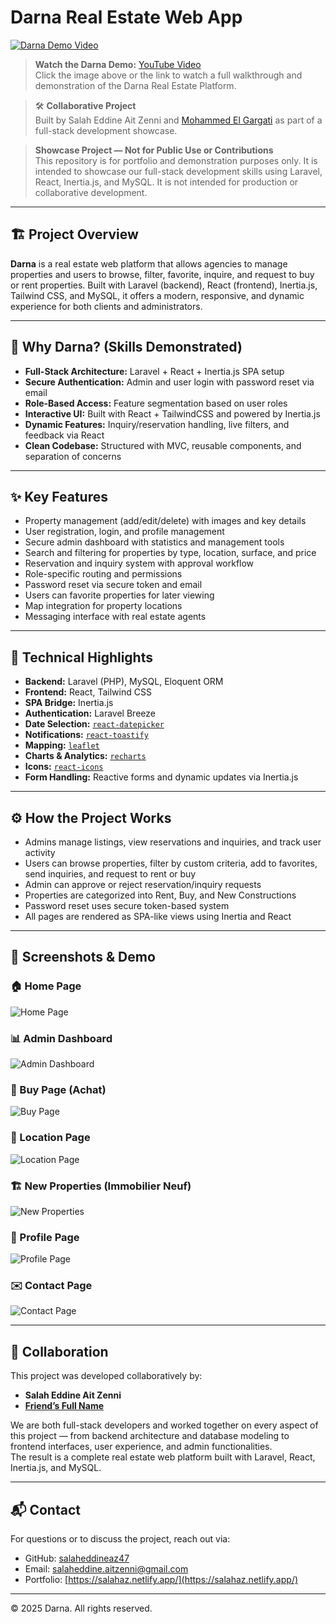 # Darna Real Estate Web App

[![Darna Demo Video](https://img.youtube.com/vi/ZEBejeKaezA/0.jpg)](https://www.youtube.com/watch?v=ZEBejeKaezA)

> **Watch the Darna Demo:** [YouTube Video](https://www.youtube.com/watch?v=ZEBejeKaezA)  
> Click the image above or the link to watch a full walkthrough and demonstration of the Darna Real Estate Platform.

> 🛠 **Collaborative Project**  
> Built by Salah Eddine Ait Zenni and [Mohammed El Gargati](https://github.com/Elgargati) as part of a full-stack development showcase.

> **Showcase Project — Not for Public Use or Contributions**  
> This repository is for portfolio and demonstration purposes only. It is intended to showcase our full-stack development skills using Laravel, React, Inertia.js, and MySQL. It is not intended for production or collaborative development.

---

## 🏗️ Project Overview

**Darna** is a real estate web platform that allows agencies to manage properties and users to browse, filter, favorite, inquire, and request to buy or rent properties. Built with Laravel (backend), React (frontend), Inertia.js, Tailwind CSS, and MySQL, it offers a modern, responsive, and dynamic experience for both clients and administrators.

---

## 🎯 Why Darna? (Skills Demonstrated)

- **Full-Stack Architecture:** Laravel + React + Inertia.js SPA setup  
- **Secure Authentication:** Admin and user login with password reset via email  
- **Role-Based Access:** Feature segmentation based on user roles  
- **Interactive UI:** Built with React + TailwindCSS and powered by Inertia.js  
- **Dynamic Features:** Inquiry/reservation handling, live filters, and feedback via React  
- **Clean Codebase:** Structured with MVC, reusable components, and separation of concerns

---

## ✨ Key Features

- Property management (add/edit/delete) with images and key details
- User registration, login, and profile management
- Secure admin dashboard with statistics and management tools
- Search and filtering for properties by type, location, surface, and price
- Reservation and inquiry system with approval workflow
- Role-specific routing and permissions
- Password reset via secure token and email
- Users can favorite properties for later viewing
- Map integration for property locations
- Messaging interface with real estate agents

---

## 🔧 Technical Highlights

- **Backend:** Laravel (PHP), MySQL, Eloquent ORM  
- **Frontend:** React, Tailwind CSS  
- **SPA Bridge:** Inertia.js  
- **Authentication:** Laravel Breeze  
- **Date Selection:** [`react-datepicker`](https://www.npmjs.com/package/react-datepicker)  
- **Notifications:** [`react-toastify`](https://www.npmjs.com/package/react-toastify)  
- **Mapping:** [`leaflet`](https://leafletjs.com/)  
- **Charts & Analytics:** [`recharts`](https://recharts.org/)  
- **Icons:** [`react-icons`](https://react-icons.github.io/react-icons/)  
- **Form Handling:** Reactive forms and dynamic updates via Inertia.js  

---

## ⚙️ How the Project Works

- Admins manage listings, view reservations and inquiries, and track user activity
- Users can browse properties, filter by custom criteria, add to favorites, send inquiries, and request to rent or buy
- Admin can approve or reject reservation/inquiry requests
- Properties are categorized into Rent, Buy, and New Constructions
- Password reset uses secure token-based system
- All pages are rendered as SPA-like views using Inertia and React

---

## 📸 Screenshots & Demo

### 🏠 Home Page
![Home Page](./screenshots/HomePage.webp)

### 📊 Admin Dashboard
![Admin Dashboard](./screenshots/dashboard.webp)

### 🛒 Buy Page (Achat)
![Buy Page](./screenshots/AchatPage.webp)

### 📍 Location Page
![Location Page](./screenshots/Location-page.webp)

### 🏗️ New Properties (Immobilier Neuf)
![New Properties](./screenshots/ImmobilierNeuf.webp)

### 👤 Profile Page
![Profile Page](./screenshots/Profile-page.webp)

### ✉️ Contact Page
![Contact Page](./screenshots/Contact-page.webp)

---

## 👥 Collaboration

This project was developed collaboratively by:

- **Salah Eddine Ait Zenni**  
- **[Friend’s Full Name](https://github.com/friendsusername)**

We are both full-stack developers and worked together on every aspect of this project — from backend architecture and database modeling to frontend interfaces, user experience, and admin functionalities.  
The result is a complete real estate web platform built with Laravel, React, Inertia.js, and MySQL.

---

## 📬 Contact

For questions or to discuss the project, reach out via:

- GitHub: [salaheddineaz47](https://github.com/salaheddineaz47)  
- Email: salaheddine.aitzenni@gmail.com  
- Portfolio: [https://salahaz.netlify.app/](https://salahaz.netlify.app/)

---

© 2025 Darna. All rights reserved.
